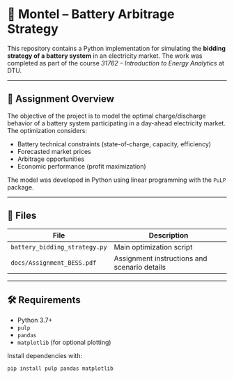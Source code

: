 
# 🔋 Montel – Battery Arbitrage Strategy

This repository contains a Python implementation for simulating the **bidding strategy of a battery system** in an electricity market. The work was completed as part of the course _31762 – Introduction to Energy Analytics_ at DTU.

---

## 📌 Assignment Overview

The objective of the project is to model the optimal charge/discharge behavior of a battery system participating in a day-ahead electricity market. The optimization considers:

- Battery technical constraints (state-of-charge, capacity, efficiency)
- Forecasted market prices
- Arbitrage opportunities
- Economic performance (profit maximization)

The model was developed in Python using linear programming with the `PuLP` package.

---

## 📁 Files

| File | Description |
|------|-------------|
| `battery_bidding_strategy.py` | Main optimization script |
| `docs/Assignment_BESS.pdf` | Assignment instructions and scenario details |

---

## 🛠 Requirements

- Python 3.7+
- `pulp`
- `pandas`
- `matplotlib` (for optional plotting)

Install dependencies with:

```bash
pip install pulp pandas matplotlib
